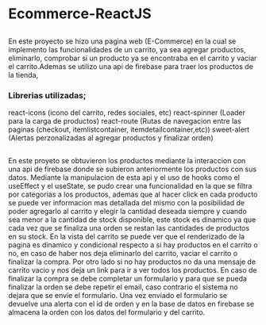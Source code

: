 # Ecommerce-ReactJS

##
En este proyecto se hizo una pagina web (E-Commerce) en la cual se implemento las funcionalidades de un carrito, ya sea agregar productos, eliminarlo, comprobar si un producto ya se encontraba en el carrito y vaciar el carrito.Ademas se utilizo una api de firebase para traer los productos de la tienda,

### Librerias utilizadas;

react-icons (icono del carrito, redes sociales, etc)
react-spinner (Loader para la carga de productos)
react-route (Rutas de navegacion entre las paginas (checkout, itemlistcontainer, itemdetailcontainer,etc))
sweet-alert (Alertas perzonalizadas al agregar productos y finalizar orden)

##
En este proyeto se obtuvieron los productos mediante la interaccion con una api de firebase donde se subieron anteriormente los productos con sus datos. Mediante la manipulacion de esta api y el uso de hooks como el useEffect y el useState, se pudo crear una funcionalidad en la que se filtra por categorias a los productos, ademas que al hacer click en cada producto se puede ver informacion mas detallada del mismo con la posibilidad de poder agregarlo al carrito y elegir la cantidad deseada siempre y cuando sea menor a la cantidad de stock disponible, este stock es dinamico ya que cada vez que se finaliza una orden se restan las cantidades de productos en su stock.
En la vista del carrito se puede ver que el renderizado de la pagina es dinamico y condicional respecto a si hay productos en el carrito o no, en caso de haber nos deja eliminarlo del carrito, vaciar el carrito o finalizar la compra. Por otro lado si no hay productos no da una mensaje de carrito vacio y nos deja un link para ir a ver todos los productos.
En caso de finalizar la compra se debe completar un formulario y para que se pueda finalizar la orden se debe repetir el email, caso contrario el sistema no dejara que se envie el formulario. Una vez enviado el formulario se devuelve una alerta con el id de orden y en la base de datos en firebase se almacena la orden con los datos del formulario y del carrito.
